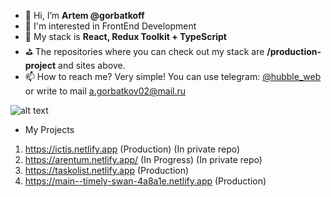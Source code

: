 - 👋 Hi, I’m **Artem @gorbatkoff**
- 👀 I'm interested in FrontEnd Development
- 🌱 My stack is **React, Redux Toolkit + TypeScript**
- ⛳ The repositories where you can check out my stack are **/production-project** and sites above.
- 📫 How to reach me? Very simple! You can use telegram: [@hubble_web](https://t.me/hubble_web) or
write to mail a.gorbatkov02@mail.ru

![alt text](https://www.codewars.com/users/Hu88le/badges/large)


- My Projects
1. https://ictis.netlify.app (Production) (In private repo)
2. https://arentum.netlify.app/ (In Progress) (In private repo)
3. https://taskolist.netlify.app (Production)
4. https://main--timely-swan-4a8a1e.netlify.app (Production)
